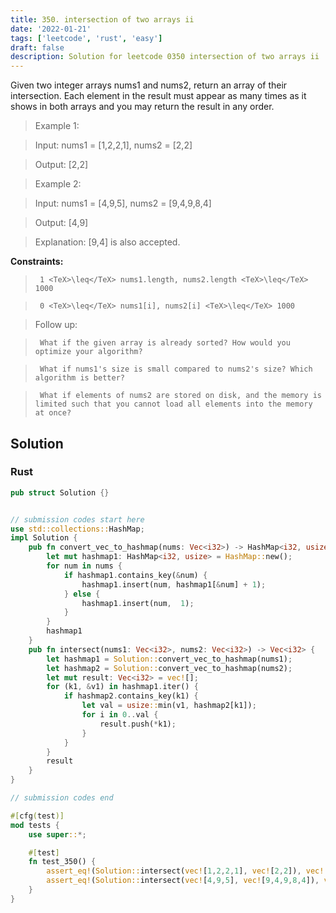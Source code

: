 ```yaml
---
title: 350. intersection of two arrays ii
date: '2022-01-21'
tags: ['leetcode', 'rust', 'easy']
draft: false
description: Solution for leetcode 0350 intersection of two arrays ii
---
```


 

  Given two integer arrays nums1 and nums2, return an array of their intersection. Each element in the result must appear as many times as it shows in both arrays and you may return the result in any order.

   

 >   Example 1:

  

 >   Input: nums1 <TeX>=</TeX> [1,2,2,1], nums2 <TeX>=</TeX> [2,2]

 >   Output: [2,2]

  

 >   Example 2:

  

 >   Input: nums1 <TeX>=</TeX> [4,9,5], nums2 <TeX>=</TeX> [9,4,9,8,4]

 >   Output: [4,9]

 >   Explanation: [9,4] is also accepted.

  

   

  **Constraints:**

  

 >   	1 <TeX>\leq</TeX> nums1.length, nums2.length <TeX>\leq</TeX> 1000

 >   	0 <TeX>\leq</TeX> nums1[i], nums2[i] <TeX>\leq</TeX> 1000

  

   

 >   Follow up:

  

 >   	What if the given array is already sorted? How would you optimize your algorithm?

 >   	What if nums1's size is small compared to nums2's size? Which algorithm is better?

 >   	What if elements of nums2 are stored on disk, and the memory is limited such that you cannot load all elements into the memory at once?


## Solution
### Rust
```rust
pub struct Solution {}


// submission codes start here
use std::collections::HashMap;
impl Solution {
    pub fn convert_vec_to_hashmap(nums: Vec<i32>) -> HashMap<i32, usize> {
        let mut hashmap1: HashMap<i32, usize> = HashMap::new();
        for num in nums {
            if hashmap1.contains_key(&num) {
                hashmap1.insert(num, hashmap1[&num] + 1);
            } else {
                hashmap1.insert(num,  1);
            }
        }
        hashmap1
    }
    pub fn intersect(nums1: Vec<i32>, nums2: Vec<i32>) -> Vec<i32> {
        let hashmap1 = Solution::convert_vec_to_hashmap(nums1);
        let hashmap2 = Solution::convert_vec_to_hashmap(nums2);
        let mut result: Vec<i32> = vec![];
        for (k1, &v1) in hashmap1.iter() {
            if hashmap2.contains_key(k1) {
                let val = usize::min(v1, hashmap2[k1]);
                for i in 0..val {
                    result.push(*k1);
                }
            }
        }
        result
    }
}

// submission codes end

#[cfg(test)]
mod tests {
    use super::*;

    #[test]
    fn test_350() {
        assert_eq!(Solution::intersect(vec![1,2,2,1], vec![2,2]), vec![2, 2]);
        assert_eq!(Solution::intersect(vec![4,9,5], vec![9,4,9,8,4]), vec![4,9]);
    }
}

```
